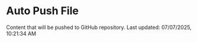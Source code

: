 # Auto Push File

Content that will be pushed to GitHub repository.
Last updated: 07/07/2025, 10:21:34 AM